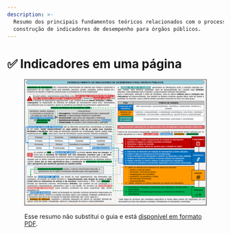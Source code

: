 ```yaml
---
description: >-
  Resumo dos principais fundamentos teóricos relacionados com o processo de
  construção de indicadores de desempenho para órgãos públicos.
---
```


# ✅ Indicadores em uma página

<div data-full-width="true">

<figure><img src=".gitbook/assets/image (100).png" alt=""><figcaption><p>Esse resumo não substitui o guia e está <a href="https://drive.google.com/file/d/1XEPbfm2wZVWjcKBw5oVUntZoBrNMQ55G/view">disponível em formato PDF</a>. </p></figcaption></figure>

</div>
